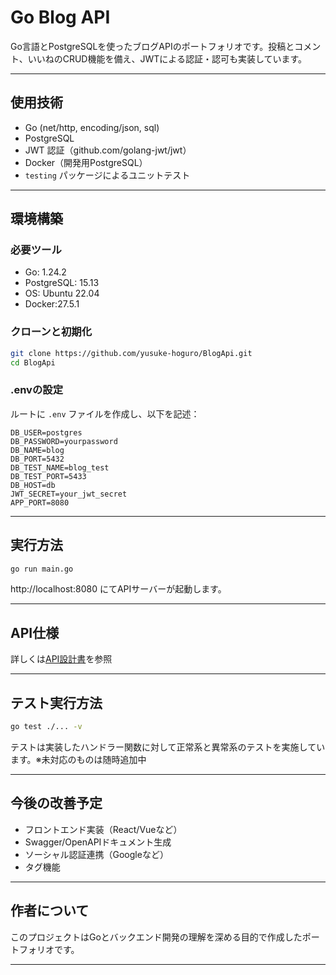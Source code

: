 # Go Blog API

Go言語とPostgreSQLを使ったブログAPIのポートフォリオです。投稿とコメント、いいねのCRUD機能を備え、JWTによる認証・認可も実装しています。

---

## 使用技術

- Go (net/http, encoding/json, sql)
- PostgreSQL
- JWT 認証（github.com/golang-jwt/jwt）
- Docker（開発用PostgreSQL）
- `testing` パッケージによるユニットテスト

---

## 環境構築

### 必要ツール

- Go: 1.24.2
- PostgreSQL: 15.13
- OS: Ubuntu 22.04
- Docker:27.5.1

### クローンと初期化

```bash
git clone https://github.com/yusuke-hoguro/BlogApi.git
cd BlogApi
```

### .envの設定

ルートに `.env` ファイルを作成し、以下を記述：

```env
DB_USER=postgres
DB_PASSWORD=yourpassword
DB_NAME=blog
DB_PORT=5432
DB_TEST_NAME=blog_test
DB_TEST_PORT=5433
DB_HOST=db
JWT_SECRET=your_jwt_secret
APP_PORT=8080
```

---

## 実行方法

```bash
go run main.go
```

http://localhost:8080 にてAPIサーバーが起動します。


---

## API仕様

詳しくは[API設計書](docs/API_SPEC.md)を参照

---

## テスト実行方法

```bash
go test ./... -v
```

テストは実装したハンドラー関数に対して正常系と異常系のテストを実施しています。※未対応のものは随時追加中

---

## 今後の改善予定

- フロントエンド実装（React/Vueなど）
- Swagger/OpenAPIドキュメント生成
- ソーシャル認証連携（Googleなど）
- タグ機能

---

## 作者について

このプロジェクトはGoとバックエンド開発の理解を深める目的で作成したポートフォリオです。

---
